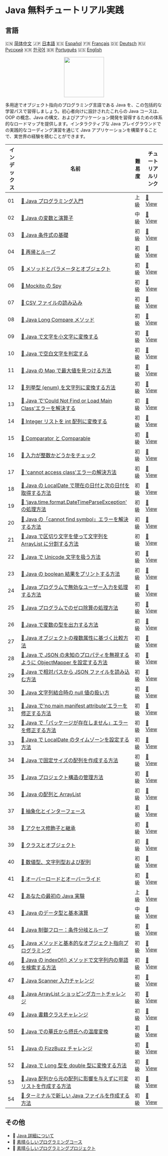 # Java 無料チュートリアル実践

## 言語

🇨🇳 [简体中文](README_zh.md) 🇯🇵 [日本語](README_ja.md) 🇪🇸 [Español](README_es.md) 🇫🇷 [Français](README_fr.md) 🇩🇪 [Deutsch](README_de.md) 🇷🇺 [Русский](README_ru.md) 🇰🇷 [한국어](README_ko.md) 🇧🇷 [Português](README_pt.md) 🇺🇸 [English](README.md) 

<div align="center">
<img width="128px" src="https://file.labex.io/path/vBtgM8cNsQFn.png">
</div>

多用途でオブジェクト指向のプログラミング言語である Java を、この包括的な学習パスで習得しましょう。初心者向けに設計されたこれらの Java コースは、OOP の概念、Java の構文、およびアプリケーション開発を習得するための体系的なロードマップを提供します。インタラクティブな Java プレイグラウンドでの実践的なコーディング演習を通じて Java アプリケーションを構築することで、実世界の経験を積むことができます。

|   インデックス | 名前                                                                                                                                                                                                   | 難易度   | チュートリアルリンク                                                                                                                     |
|----------------|--------------------------------------------------------------------------------------------------------------------------------------------------------------------------------------------------------|----------|------------------------------------------------------------------------------------------------------------------------------------------|
|             01 | [📖 Java プログラミング入門](https://labex.io/ja/tutorials/java-introduction-to-java-programming-178546)                                                                                               | 上級     | [🔗 View](https://labex.io/ja/tutorials/java-introduction-to-java-programming-178546)                                                    |
|             02 | [📖 Java の変数と演算子](https://labex.io/ja/tutorials/java-variables-and-operators-in-java-178553)                                                                                                    | 中級     | [🔗 View](https://labex.io/ja/tutorials/java-variables-and-operators-in-java-178553)                                                     |
|             03 | [📖 Java 条件式の基礎](https://labex.io/ja/tutorials/java-java-conditional-expressions-fundamentals-178545)                                                                                            | 初級     | [🔗 View](https://labex.io/ja/tutorials/java-java-conditional-expressions-fundamentals-178545)                                           |
|             04 | [📖 再帰とループ](https://labex.io/ja/tutorials/java-recursion-and-loops-178552)                                                                                                                       | 初級     | [🔗 View](https://labex.io/ja/tutorials/java-recursion-and-loops-178552)                                                                 |
|             05 | [📖 メソッドとパラメータとオブジェクト](https://labex.io/ja/tutorials/java-methods-parameters-and-object-178547)                                                                                       | 初級     | [🔗 View](https://labex.io/ja/tutorials/java-methods-parameters-and-object-178547)                                                       |
|             06 | [📖 Mockito の Spy](https://labex.io/ja/tutorials/java-spy-in-mockito-117989)                                                                                                                          | 初級     | [🔗 View](https://labex.io/ja/tutorials/java-spy-in-mockito-117989)                                                                      |
|             07 | [📖 CSV ファイルの読み込み](https://labex.io/ja/tutorials/java-reading-a-csv-file-117982)                                                                                                              | 初級     | [🔗 View](https://labex.io/ja/tutorials/java-reading-a-csv-file-117982)                                                                  |
|             08 | [📖 Java Long Compare メソッド](https://labex.io/ja/tutorials/java-java-long-compare-method-117868)                                                                                                    | 初級     | [🔗 View](https://labex.io/ja/tutorials/java-java-long-compare-method-117868)                                                            |
|             09 | [📖 Java で文字を小文字に変換する](https://labex.io/ja/tutorials/java-convert-character-to-lowercase-in-java-117580)                                                                                   | 初級     | [🔗 View](https://labex.io/ja/tutorials/java-convert-character-to-lowercase-in-java-117580)                                              |
|             10 | [📖 Java で空白文字を判定する](https://labex.io/ja/tutorials/java-determining-space-characters-in-java-117547)                                                                                         | 初級     | [🔗 View](https://labex.io/ja/tutorials/java-determining-space-characters-in-java-117547)                                                |
|             11 | [📖 Java の Map で最大値を見つける方法](https://labex.io/ja/tutorials/java-how-to-find-maximum-value-map-117436)                                                                                       | 初級     | [🔗 View](https://labex.io/ja/tutorials/java-how-to-find-maximum-value-map-117436)                                                       |
|             12 | [📖 列挙型 (enum) を文字列に変換する方法](https://labex.io/ja/tutorials/java-how-to-convert-enum-to-string-117421)                                                                                     | 初級     | [🔗 View](https://labex.io/ja/tutorials/java-how-to-convert-enum-to-string-117421)                                                       |
|             13 | [📖 Java で'Could Not Find or Load Main Class'エラーを解決する](https://labex.io/ja/tutorials/java-resolving-could-not-find-or-load-main-class-error-in-java-117401)                                   | 初級     | [🔗 View](https://labex.io/ja/tutorials/java-resolving-could-not-find-or-load-main-class-error-in-java-117401)                           |
|             14 | [📖 Integer リストを int 配列に変換する](https://labex.io/ja/tutorials/java-convert-integer-list-to-int-array-117397)                                                                                  | 初級     | [🔗 View](https://labex.io/ja/tutorials/java-convert-integer-list-to-int-array-117397)                                                   |
|             15 | [📖 Comparator と Comparable](https://labex.io/ja/tutorials/java-comparator-and-comparable-117394)                                                                                                     | 初級     | [🔗 View](https://labex.io/ja/tutorials/java-comparator-and-comparable-117394)                                                           |
|             16 | [📖 入力が整数かどうかをチェック](https://labex.io/ja/tutorials/java-check-if-input-is-integer-117391)                                                                                                 | 初級     | [🔗 View](https://labex.io/ja/tutorials/java-check-if-input-is-integer-117391)                                                           |
|             17 | [📖 'cannot access class'エラーの解決方法](https://labex.io/ja/tutorials/java-how-to-resolve-cannot-access-class-error-417323)                                                                         | 初級     | [🔗 View](https://labex.io/ja/tutorials/java-how-to-resolve-cannot-access-class-error-417323)                                            |
|             18 | [📖 Java の LocalDate で現在の日付と次の日付を取得する方法](https://labex.io/ja/tutorials/java-how-to-get-the-current-date-and-next-date-using-localdate-in-java-414036)                               | 初級     | [🔗 View](https://labex.io/ja/tutorials/java-how-to-get-the-current-date-and-next-date-using-localdate-in-java-414036)                   |
|             19 | [📖 'java.time.format.DateTimeParseException' の処理方法](https://labex.io/ja/tutorials/java-how-to-handle-java-time-format-datetimeparseexception-417320)                                             | 初級     | [🔗 View](https://labex.io/ja/tutorials/java-how-to-handle-java-time-format-datetimeparseexception-417320)                               |
|             20 | [📖 Java の「cannot find symbol」エラーを解決する方法](https://labex.io/ja/tutorials/java-how-to-resolve-cannot-find-symbol-error-in-java-415709)                                                      | 初級     | [🔗 View](https://labex.io/ja/tutorials/java-how-to-resolve-cannot-find-symbol-error-in-java-415709)                                     |
|             21 | [📖 Java で区切り文字を使って文字列を ArrayList に分割する方法](https://labex.io/ja/tutorials/java-how-to-split-a-string-into-an-arraylist-using-a-delimiter-in-java-415655)                           | 初級     | [🔗 View](https://labex.io/ja/tutorials/java-how-to-split-a-string-into-an-arraylist-using-a-delimiter-in-java-415655)                   |
|             22 | [📖 Java で Unicode 文字を扱う方法](https://labex.io/ja/tutorials/java-how-to-work-with-unicode-characters-in-java-414959)                                                                             | 初級     | [🔗 View](https://labex.io/ja/tutorials/java-how-to-work-with-unicode-characters-in-java-414959)                                         |
|             23 | [📖 Java の boolean 結果をプリントする方法](https://labex.io/ja/tutorials/java-how-to-print-a-java-boolean-result-414108)                                                                              | 初級     | [🔗 View](https://labex.io/ja/tutorials/java-how-to-print-a-java-boolean-result-414108)                                                  |
|             24 | [📖 Java プログラムで無効なユーザー入力を処理する方法](https://labex.io/ja/tutorials/java-how-to-handle-invalid-user-input-in-a-java-program-414054)                                                   | 初級     | [🔗 View](https://labex.io/ja/tutorials/java-how-to-handle-invalid-user-input-in-a-java-program-414054)                                  |
|             25 | [📖 Java プログラムでのゼロ除算の処理方法](https://labex.io/ja/tutorials/java-how-to-handle-division-by-zero-in-java-programs-414047)                                                                  | 初級     | [🔗 View](https://labex.io/ja/tutorials/java-how-to-handle-division-by-zero-in-java-programs-414047)                                     |
|             26 | [📖 Java で変数の型を出力する方法](https://labex.io/ja/tutorials/java-how-to-print-variable-type-in-java-421459)                                                                                       | 初級     | [🔗 View](https://labex.io/ja/tutorials/java-how-to-print-variable-type-in-java-421459)                                                  |
|             27 | [📖 Java オブジェクトの複数属性に基づく比較方法](https://labex.io/ja/tutorials/java-how-to-compare-java-objects-based-on-multiple-attributes-417392)                                                   | 初級     | [🔗 View](https://labex.io/ja/tutorials/java-how-to-compare-java-objects-based-on-multiple-attributes-417392)                            |
|             28 | [📖 Java で JSON の未知のプロパティを無視するように ObjectMapper を設定する方法](https://labex.io/ja/tutorials/java-how-to-configure-objectmapper-to-ignore-unknown-properties-in-json-in-java-417583) | 初級     | [🔗 View](https://labex.io/ja/tutorials/java-how-to-configure-objectmapper-to-ignore-unknown-properties-in-json-in-java-417583)          |
|             29 | [📖 Java で相対パスから JSON ファイルを読み込む方法](https://labex.io/ja/tutorials/java-how-to-read-json-file-from-relative-path-in-java-417587)                                                       | 初級     | [🔗 View](https://labex.io/ja/tutorials/java-how-to-read-json-file-from-relative-path-in-java-417587)                                    |
|             30 | [📖 Java 文字列結合時の null 値の扱い方](https://labex.io/ja/tutorials/java-how-to-handle-null-values-when-joining-java-strings-417590)                                                                | 初級     | [🔗 View](https://labex.io/ja/tutorials/java-how-to-handle-null-values-when-joining-java-strings-417590)                                 |
|             31 | [📖 Java で'no main manifest attribute'エラーを修正する方法](https://labex.io/ja/tutorials/java-how-to-fix-no-main-manifest-attribute-error-in-java-417707)                                            | 初級     | [🔗 View](https://labex.io/ja/tutorials/java-how-to-fix-no-main-manifest-attribute-error-in-java-417707)                                 |
|             32 | [📖 Java で「パッケージが存在しません」エラーを修正する方法](https://labex.io/ja/tutorials/java-how-to-fix-package-does-not-exist-error-in-java-417708)                                                | 初級     | [🔗 View](https://labex.io/ja/tutorials/java-how-to-fix-package-does-not-exist-error-in-java-417708)                                     |
|             33 | [📖 Java で LocalDate のタイムゾーンを設定する方法](https://labex.io/ja/tutorials/java-how-to-set-time-zone-for-localdate-in-java-417752)                                                              | 初級     | [🔗 View](https://labex.io/ja/tutorials/java-how-to-set-time-zone-for-localdate-in-java-417752)                                          |
|             34 | [📖 Java で固定サイズの配列を作成する方法](https://labex.io/ja/tutorials/java-how-to-create-java-arrays-with-fixed-size-418028)                                                                        | 初級     | [🔗 View](https://labex.io/ja/tutorials/java-how-to-create-java-arrays-with-fixed-size-418028)                                           |
|             35 | [📖 Java プロジェクト構造の管理方法](https://labex.io/ja/tutorials/java-how-to-manage-java-project-structure-419476)                                                                                   | 初級     | [🔗 View](https://labex.io/ja/tutorials/java-how-to-manage-java-project-structure-419476)                                                |
|             36 | [📖 Java の配列と ArrayList](https://labex.io/ja/tutorials/java-java-arrays-and-arraylists-413820)                                                                                                     | 初級     | [🔗 View](https://labex.io/ja/tutorials/java-java-arrays-and-arraylists-413820)                                                          |
|             37 | [📖 抽象化とインターフェース](https://labex.io/ja/tutorials/java-abstraction-and-interface-178542)                                                                                                     | 初級     | [🔗 View](https://labex.io/ja/tutorials/java-abstraction-and-interface-178542)                                                           |
|             38 | [📖 アクセス修飾子と継承](https://labex.io/ja/tutorials/java-access-modifiers-and-inheritance-178543)                                                                                                  | 初級     | [🔗 View](https://labex.io/ja/tutorials/java-access-modifiers-and-inheritance-178543)                                                    |
|             39 | [📖 クラスとオブジェクト](https://labex.io/ja/tutorials/java-class-and-object-178544)                                                                                                                  | 初級     | [🔗 View](https://labex.io/ja/tutorials/java-class-and-object-178544)                                                                    |
|             40 | [📖 数値型、文字列型および配列](https://labex.io/ja/tutorials/java-number-string-and-array-178548)                                                                                                     | 初級     | [🔗 View](https://labex.io/ja/tutorials/java-number-string-and-array-178548)                                                             |
|             41 | [📖 オーバーロードとオーバーライド](https://labex.io/ja/tutorials/java-overloading-and-overriding-178549)                                                                                              | 初級     | [🔗 View](https://labex.io/ja/tutorials/java-overloading-and-overriding-178549)                                                          |
|             42 | [📖 あなたの最初の Java 実験](https://labex.io/ja/tutorials/java-your-first-java-lab-411751)                                                                                                           | 上級     | [🔗 View](https://labex.io/ja/tutorials/java-your-first-java-lab-411751)                                                                 |
|             43 | [📖 Java のデータ型と基本演算](https://labex.io/ja/tutorials/java-java-data-types-and-basic-operations-413744)                                                                                         | 中級     | [🔗 View](https://labex.io/ja/tutorials/java-java-data-types-and-basic-operations-413744)                                                |
|             44 | [📖 Java 制御フロー：条件分岐とループ](https://labex.io/ja/tutorials/java-java-control-flow-conditionals-and-loops-413751)                                                                             | 初級     | [🔗 View](https://labex.io/ja/tutorials/java-java-control-flow-conditionals-and-loops-413751)                                            |
|             45 | [📖 Java メソッドと基本的なオブジェクト指向プログラミング](https://labex.io/ja/tutorials/java-java-methods-and-basic-object-oriented-programming-413809)                                               | 初級     | [🔗 View](https://labex.io/ja/tutorials/java-java-methods-and-basic-object-oriented-programming-413809)                                  |
|             46 | [📖 Java の indexOf() メソッドで文字列内の単語を検索する方法](https://labex.io/ja/tutorials/java-how-to-find-a-word-in-a-java-string-using-the-indexof-method-414025)                                  | 初級     | [🔗 View](https://labex.io/ja/tutorials/java-how-to-find-a-word-in-a-java-string-using-the-indexof-method-414025)                        |
|             47 | [📖 Java Scanner 入力チャレンジ](https://labex.io/ja/tutorials/java-java-scanner-input-challenge-413835)                                                                                               | 初級     | [🔗 View](https://labex.io/ja/tutorials/java-java-scanner-input-challenge-413835)                                                        |
|             48 | [📖 Java ArrayList ショッピングカートチャレンジ](https://labex.io/ja/tutorials/java-java-arraylist-shopping-cart-challenge-413849)                                                                     | 初級     | [🔗 View](https://labex.io/ja/tutorials/java-java-arraylist-shopping-cart-challenge-413849)                                              |
|             49 | [📖 Java 書籍クラスチャレンジ](https://labex.io/ja/tutorials/java-java-book-class-challenge-413850)                                                                                                    | 初級     | [🔗 View](https://labex.io/ja/tutorials/java-java-book-class-challenge-413850)                                                           |
|             50 | [📖 Java での華氏から摂氏への温度変換](https://labex.io/ja/tutorials/java-java-fahrenheit-to-celsius-conversion-413851)                                                                                | 初級     | [🔗 View](https://labex.io/ja/tutorials/java-java-fahrenheit-to-celsius-conversion-413851)                                               |
|             51 | [📖 Java の FizzBuzz チャレンジ](https://labex.io/ja/tutorials/java-java-fizzbuzz-challenge-413852)                                                                                                    | 初級     | [🔗 View](https://labex.io/ja/tutorials/java-java-fizzbuzz-challenge-413852)                                                             |
|             52 | [📖 Java で Long 型を double 型に変換する方法](https://labex.io/ja/tutorials/java-how-to-convert-a-long-to-a-double-in-java-413969)                                                                    | 初級     | [🔗 View](https://labex.io/ja/tutorials/java-how-to-convert-a-long-to-a-double-in-java-413969)                                           |
|             53 | [📖 Java 配列から元の配列に影響を与えずに可変リストを作成する方法](https://labex.io/ja/tutorials/java-how-to-create-a-mutable-list-from-a-java-array-without-affecting-the-original-array-413983)      | 初級     | [🔗 View](https://labex.io/ja/tutorials/java-how-to-create-a-mutable-list-from-a-java-array-without-affecting-the-original-array-413983) |
|             54 | [📖 ターミナルで新しい Java ファイルを作成する方法](https://labex.io/ja/tutorials/java-how-to-create-a-new-java-file-in-the-terminal-413984)                                                           | 初級     | [🔗 View](https://labex.io/ja/tutorials/java-how-to-create-a-new-java-file-in-the-terminal-413984)                                       |

## その他

- 🔗 [Java 詳細について](https://labex.io/ja/skilltrees/java)
- 🔗 [素晴らしいプログラミングコース](https://github.com/labex-labs/awesome-programming-courses)
- 🔗 [素晴らしいプログラミングプロジェクト](https://github.com/labex-labs/awesome-programming-projects)

